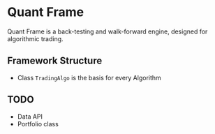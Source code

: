 # Quant Frame
Quant Frame is a back-testing and walk-forward engine, designed for algorithmic trading.

## Framework Structure

- Class `TradingAlgo` is the basis for every Algorithm

## TODO

- Data API
- Portfolio class